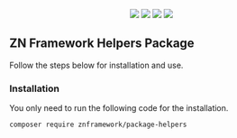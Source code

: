 <p align="center">
<a href="https://packagist.org/packages/znframework/package-helpers" rel="nofollow">
	<img src="https://img.shields.io/packagist/dt/znframework/package-helpers?style=flat-square" style="max-width:100%;"></a>
<a href="//packagist.org/packages/znframework/package-helpers" rel="nofollow">
	<img src="https://img.shields.io/github/v/release/znframework/package-helpers?style=flat-square&color=00BFFF" style="max-width:100%;"></a>
<a href="//packagist.org/packages/znframework/package-helpers" rel="nofollow">
	<img src="https://img.shields.io/github/release-date/znframework/package-helpers?style=flat-square" style="max-width:100%;"></a>
<a href="//packagist.org/packages/znframework/package-helpers" rel="nofollow">
	<img src="https://img.shields.io/github/license/znframework/package-helpers?style=flat-square" style="max-width:100%;"></a>
</p>

<h2>ZN Framework Helpers Package</h2>
<p>
Follow the steps below for installation and use.
</p>

<h3>Installation</h3>
<p>
You only need to run the following code for the installation.
</p>

```
composer require znframework/package-helpers
```